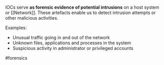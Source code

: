 IOCs serve **as forensic evidence of potential intrusions** on a host system or [[Network]]. These artefacts enable us to detect intrusion attempts or other malicious activities.

Examples:
- Unusual traffic going in and out of the network
- Unknown files, applications and processes in the system
- Suspicious activity in administrator or privileged accounts

#forensics